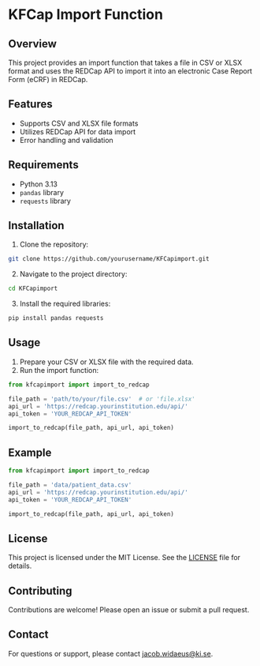 # KFCap Import Function

## Overview
This project provides an import function that takes a file in CSV or XLSX format and uses the REDCap API to import it into an electronic Case Report Form (eCRF) in REDCap.

## Features
- Supports CSV and XLSX file formats
- Utilizes REDCap API for data import
- Error handling and validation

## Requirements
- Python 3.13
- `pandas` library
- `requests` library

## Installation
1. Clone the repository:
  ```sh
  git clone https://github.com/yourusername/KFCapimport.git
  ```
2. Navigate to the project directory:
  ```sh
  cd KFCapimport
  ```
3. Install the required libraries:
  ```sh
  pip install pandas requests
  ```

## Usage
1. Prepare your CSV or XLSX file with the required data.
2. Run the import function:
  ```python
  from kfcapimport import import_to_redcap

  file_path = 'path/to/your/file.csv'  # or 'file.xlsx'
  api_url = 'https://redcap.yourinstitution.edu/api/'
  api_token = 'YOUR_REDCAP_API_TOKEN'

  import_to_redcap(file_path, api_url, api_token)
  ```

## Example
```python
from kfcapimport import import_to_redcap

file_path = 'data/patient_data.csv'
api_url = 'https://redcap.yourinstitution.edu/api/'
api_token = 'YOUR_REDCAP_API_TOKEN'

import_to_redcap(file_path, api_url, api_token)
```

## License
This project is licensed under the MIT License. See the [LICENSE](LICENSE) file for details.

## Contributing
Contributions are welcome! Please open an issue or submit a pull request.

## Contact
For questions or support, please contact [jacob.widaeus@ki.se](mailto:jacob.widaeus@ki.se).